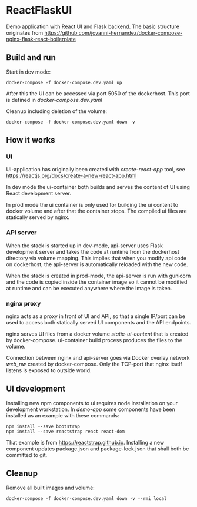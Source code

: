 # ReactFlaskUI
Demo application with React UI and Flask backend.
The basic structure originates from https://github.com/jovanni-hernandez/docker-compose-nginx-flask-react-boilerplate

## Build and run

Start in dev mode:
```
docker-compose -f docker-compose.dev.yaml up
```

After this the UI can be accessed via port 5050 of the dockerhost.
This port is defined in *docker-compose.dev.yaml*

Cleanup including deletion of the volume:
```
docker-compose -f docker-compose.dev.yaml down -v
```

## How it works

### UI

UI-application has originally been created with *create-react-app* tool,
see https://reactjs.org/docs/create-a-new-react-app.html

In dev mode the ui-container both builds and serves the content of UI using React
development server.

In prod mode the ui container is only used for building the ui content to docker volume
and after that the container stops. The compiled ui files are statically served by nginx.

### API server
When the stack is started up in dev-mode, api-server uses Flask development server
and takes the code at runtime from the dockerhost directory via volume mapping.
This implies that when you modify api code on dockerhost, the api-server is automatically
reloaded with the new code.

When the stack is created in prod-mode, the api-server is run with gunicorn and the code
is copied inside the container image so it cannot be modified at runtime and can be executed
anywhere where the image is taken.

### nginx proxy

nginx acts as a proxy in front of UI and API, so that a single IP/port can be used to access both
statically served UI components and the API endpoints.

nginx serves UI files from a docker volume *static-ui-content* that is created by docker-compose.
ui-container build process produces the files to the volume.

Connection between nginx and api-server goes via Docker overlay network *web_nw* created
by docker-compose. Only the TCP-port that nginx itself listens is exposed to outside world.


## UI development

Installing new npm components to ui requires node installation on your development workstation.
In *demo-app* some components have been installed as an example with these commands:
```
npm install --save bootstrap
npm install --save reactstrap react react-dom
```

That example is from https://reactstrap.github.io.
Installing a new component updates package.json and package-lock.json that shall both be
committed to git.

## Cleanup

Remove all built images and volume:
```
docker-compose -f docker-compose.dev.yaml down -v --rmi local
```
